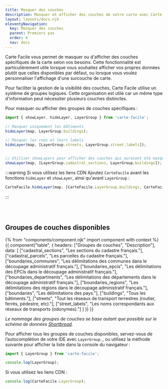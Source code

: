 ```yaml
---
title: Masquer des couches
description: Masquer et afficher des couches de votre carte avec Carte Facile.
layout: layouts/docs.njk
eleventyNavigation:
  key: Masquer des couches
  parent: Premiers pas
  order: 4
  nav: docs 
---
```


Carte Facile vous permet de masquer ou d'afficher des couches spécifiques de la carte selon vos besoins. Cette fonctionnalité est particulièrement utile lorsque vous souhaitez afficher vos propres données plutôt que celles disponibles par défaut, ou lorsque vous voulez personnaliser l'affichage d'une surcouche de carte.

Pour faciliter la gestion de la visibilité des couches, Carte Facile utilise un système de groupes logiques. Cette organisation est utile car un même type d'information peut nécessiter plusieurs couches distinctes.

Pour masquer ou afficher des groupes de couches spécifiques :

```typescript
import { showLayer, hideLayer, LayerGroup } from 'carte-facile';

// Masquer uniquement les bâtiments
hideLayer(map, LayerGroup.buildings);

// Masquer les rues et leurs labels
hideLayer(map, [LayerGroup.streets, LayerGroup.street_labels]);


// Utiliser showLayers pour afficher des couches qui auraient été masquées
showLayer(map, [LayerGroup.cadastral_sections, LayerGroup.buildings]);
```
:::warning Si vous utilisez les liens CDN
Ajoutez `CarteFacile` avant les fonctions `hideLayer` et `showLayer`, ainsi qu'avant `LayerGroup` :
```typescript
CarteFacile.hideLayer(map, [CarteFacile.LayerGroup.buildings, CarteFacile.LayerGroup.boundaries_epcis]);
```
:::

<br><br>

## Groupes de couches disponibles

{% from "components/component.njk" import component with context %}
{{ component("table", {
    headers: ["Groupes de couches", "Description"],
    data: [
        ["cadastral_sections", "Les sections du cadastre français."],
        ["cadastral_parcels", "Les parcelles du cadastre français."],
        ["boundaries_communes", "Les délimitations des communes dans le découpage administratif français."],
        ["boundaries_epcis", "Les délimitations des EPCIs dans le découpage administratif français."],
        ["boundaries_departments", "Les délimitations des départements dans le découpage administratif français."],
        ["boundaries_regions", "Les délimitations des régions dans le découpage administratif français."],
        ["boundaries", "Les délimitations des pays."],
        ["buildings", "Tous les bâtiments."],
        ["streets", "Tout les réseaux de transport terrestres (routier, ferrés, pédestre, etc)."],
        ["street_labels", "Les noms correspondants aux réseaux de transports (odonymes)."]
    ]
}) }}

*Le nommage des groupes de couches se base autant que possible sur le schéma de données [Shortbread](https://shortbread-tiles.org/schema/1.0/).*


Pour afficher tous les groupes de couches disponibles, servez-vous de l’autocomplétion de votre IDE avec `LayerGroup.`, ou utilisez la méthode suivante pour afficher la liste dans la console du navigateur :

```typescript
import { LayerGroup } from 'carte-facile';

console.log(LayerGroup);

```

Si vous utilisez les liens CDN :
```typescript
console.log(CarteFacile.LayerGroup);
```
